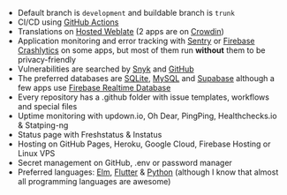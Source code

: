 - Default branch is ```development``` and buildable branch is ```trunk```
- CI/CD using [GitHub Actions](https://github.com/features/actions)
- Translations on [Hosted Weblate](https://hosted.weblate.org/) (2 apps are on [Crowdin](https://crowdin.com/))
- Application monitoring and error tracking with [Sentry](https://sentry.io/) or [Firebase Crashlytics](https://www.youtube.com/watch?v=k_mdNRZzd30) on some apps, but most of them run __without__ them to be privacy-friendly
- Vulnerabilities are searched by [Snyk](https://snyk.io/) and [GitHub](https://github.com/features/security)
- The preferred databases are [SQLite](https://www.sqlite.org/), [MySQL](https://mariadb.org/) and [Supabase](https://supabase.com/) although a few apps use [Firebase Realtime Database](https://www.youtube.com/watch?v=U5aeM5dvUpA)
- Every repository has a .github folder with issue templates, workflows and special files
- Uptime monitoring with updown.io, Oh Dear, PingPing, Healthchecks.io & Statping-ng
- Status page with Freshstatus & Instatus
- Hosting on GitHub Pages, Heroku, Google Cloud, Firebase Hosting or Linux VPS
- Secret management on GitHub, .env or password manager
- Preferred languages: [Elm](https://elm-lang.org/), [Flutter](https://flutter.dev/) & [Python](https://www.python.org/) (although I know that almost all programming languages are awesome)
